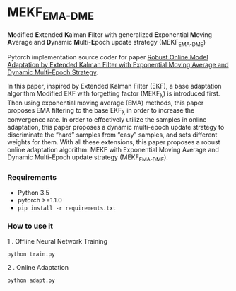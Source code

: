 # MEKF<sub>EMA-DME</sub>
**M**odified **E**xtended **K**alman **F**ilter with generalized **E**xponential **M**oving **A**verage and **D**ynamic **M**ulti-**E**poch update strategy (MEKF<sub>EMA-DME</sub>)

Pytorch implementation source coder for paper [Robust Online Model Adaptation by Extended Kalman Filter with Exponential Moving Average and Dynamic Multi-Epoch Strategy](https://arxiv.org/abs/1912.01790).


In this paper, inspired by Extended Kalman Filter (EKF), a base adaptation algorithm Modified EKF with forgetting
factor (MEKF<sub>λ</sub>) is introduced first. Then using exponential moving average (EMA) methods, this
paper proposes EMA filtering to the base EKF<sub>λ</sub> in order to increase the convergence rate. 
In order to effectively utilize the samples in online adaptation, this paper proposes a dynamic multi-epoch update strategy to discriminate the “hard” samples from “easy” samples, and sets different weights for them.  With all these extensions, this paper proposes a robust online adaptation algorithm: MEKF with Exponential Moving Average and Dynamic Multi-Epoch update strategy (MEKF<sub>EMA-DME</sub>).


### Requirements
* Python 3.5
* pytorch >=1.1.0
* `pip install -r requirements.txt`

### How to use it
1 .  Offline Neural Network Training
```
python train.py
```
2 .  Online Adaptation
```
python adapt.py
```


